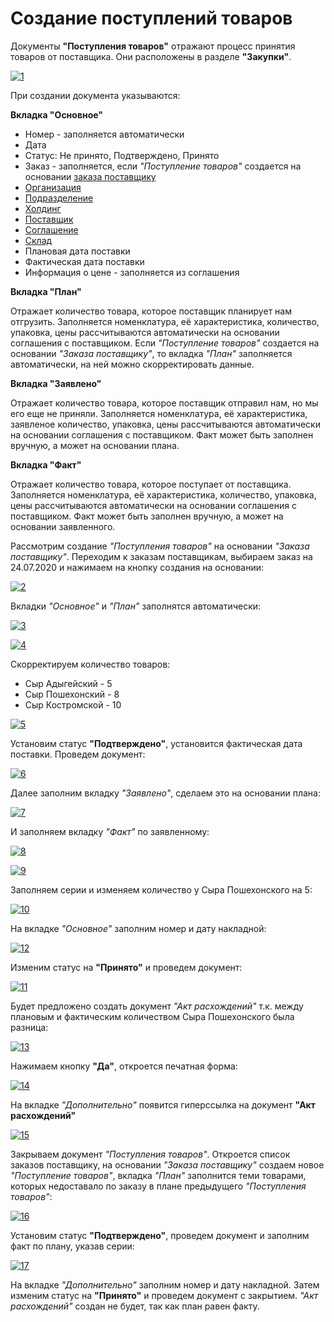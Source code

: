 # Создание поступлений товаров

Документы **"Поступления товаров"** отражают процесс принятия товаров от поставщика. Они расположены в разделе **"Закупки"**.

[![1][1]][1]

При создании документа указываются:

**Вкладка "Основное"**

- Номер - заполняется автоматически
- Дата
- Статус: Не принято, Подтверждено, Принято
- Заказ - заполняется, если *"Поступление товаров"* создается на основании [заказа поставщику](OrderToSupplier.md)
- [Организация](../CommonInformation/Organization.md)
- [Подразделение](../CommonInformation/Department.md)
- [Холдинг](../CommonInformation/Holding.md)
- [Поставщик](../CommonInformation/Contractor.md)
- [Соглашение](../CRM/CustomerService/Pricing/AgreementsWithContractors.md)
- [Склад](../CommonInformation/Warehouse.md)
- Плановая дата поставки
- Фактическая дата поставки
- Информация о цене - заполняется из соглашения

**Вкладка "План"**

Отражает количество товара, которое поставщик планирует нам отгрузить. Заполняется номенклатура, её характеристика, количество, упаковка, цены рассчитываются автоматически на основании соглашения с поставщиком. Если *"Поступление товаров"* создается на основании *"Заказа поставщику"*, то вкладка *"План"* заполняется автоматически, на ней можно скорректировать данные.

**Вкладка "Заявлено"**

Отражает количество товара, которое поставщик отправил нам, но мы его еще не приняли. Заполняется номенклатура, её характеристика, заявленое количество, упаковка, цены рассчитываются автоматически на основании соглашения с поставщиком. Факт может быть заполнен вручную, а может на основании плана.

**Вкладка "Факт"**

Отражает количество товара, которое поступает от поставщика. Заполняется номенклатура, её характеристика, количество, упаковка, цены рассчитываются автоматически на основании соглашения с поставщиком. Факт может быть заполнен вручную, а может на основании заявленного.

Рассмотрим создание *"Поступления товаров"* на основании *"Заказа поставщику"*. Переходим к заказам поставщикам, выбираем заказ на 24.07.2020 и нажимаем на кнопку создания на основании:

[![2][2]][2]

Вкладки *"Основное"* и *"План"* заполнятся автоматически:

[![3][3]][3]

[![4][4]][4]

Скорректируем количество товаров:

- Сыр Адыгейский - 5
- Сыр Пошехонский - 8
- Сыр Костромской - 10

[![5][5]][5]

Установим статус **"Подтверждено"**, установится фактическая дата поставки. Проведем документ:

[![6][6]][6]

Далее заполним вкладку *"Заявлено"*, сделаем это на основании плана:

[![7][7]][7]

И заполняем вкладку *"Факт"* по заявленному:

[![8][8]][8]

[![9][9]][9]

Заполняем серии и изменяем количество у Сыра Пошехонского на 5:

[![10][10]][10]

На вкладке *"Основное"* заполним номер и дату накладной:

[![12][12]][12]

Изменим статус на **"Принято"** и проведем документ:

[![11][11]][11]

Будет предложено создать документ *"Акт расхождений"* т.к. между плановым и фактическим количеством Сыра Пошехонского была разница:

[![13][13]][13]

Нажимаем кнопку **"Да"**, откроется печатная форма:

[![14][14]][14]

На вкладке *"Дополнительно"* появится гиперссылка на документ **"Акт расхождений"**

[![15][15]][15]

Закрываем документ *"Поступления товаров"*. Откроется список заказов поставщику, на основании *"Заказа поставщику"* создаем новое *"Поступление товаров"*, вкладка *"План"* заполнится теми товарами, которых недоставало по заказу в плане предыдущего *"Поступления товаров"*:

[![16][16]][16]

Установим статус **"Подтверждено"**, проведем документ и заполним факт по плану, указав серии:

[![17][17]][17]

На вкладке *"Дополнительно"* заполним номер и дату накладной. Затем изменим статус на **"Принято"** и проведем документ с закрытием. *"Акт расхождений"* создан не будет, так как план равен факту.

[1]: ReceiptOfProducts.assets/1.png
[2]: ReceiptOfProducts.assets/2.png
[3]: ReceiptOfProducts.assets/3.png
[4]: ReceiptOfProducts.assets/4.png
[5]: ReceiptOfProducts.assets/5.png
[6]: ReceiptOfProducts.assets/6.png
[7]: ReceiptOfProducts.assets/7.png
[8]: ReceiptOfProducts.assets/8.png
[9]: ReceiptOfProducts.assets/9.png
[10]: ReceiptOfProducts.assets/10.png
[11]: ReceiptOfProducts.assets/11.png
[12]: ReceiptOfProducts.assets/12.png
[13]: ReceiptOfProducts.assets/13.png
[14]: ReceiptOfProducts.assets/14.png
[15]: ReceiptOfProducts.assets/15.png
[16]: ReceiptOfProducts.assets/16.png
[17]: ReceiptOfProducts.assets/17.png